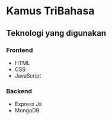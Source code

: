 # Kamus TriBahasa

## Teknologi yang digunakan
### Frontend
- HTML
- CSS
- JavaScript

### Backend
- Express Js
- MongoDB

